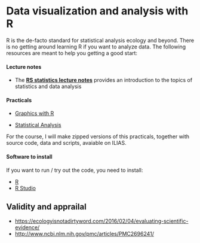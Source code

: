 # Data visualization and analysis with R

R is the de-facto standard for statistical analysis ecology and beyond. There is no getting around learning R if you want to analyze data. The following resources are meant to help you getting a good start:

#### Lecture notes

* The **[RS statistics lecture notes](https://www.dropbox.com/s/8fmh10fdn6jd2xb/EssentialStatistics.pdf?dl=0)** provides an introduction to the topics of statistics and data analysis


#### Practicals

* [Graphics with R](https://github.com/florianhartig/ResearchSkills/blob/master/Labs/Statistics/Practicals/GraphicsInR/Rgraphics.md)

* [Statistical Analysis](https://github.com/florianhartig/ResearchSkills/blob/master/Labs/Statistics/Practicals/StatisticalAnalysisInR/Statistics.md)

For the course, I will make zipped versions of this practicals, together with source code, data and scripts, avaiable on ILIAS.

#### Software to install

If you want to run / try out the code, you need to install: 

* [R](https://cran.r-project.org/)
* [R Studio](https://www.rstudio.com/products/rstudio/download/)



## Validity and apprailal

* https://ecologyisnotadirtyword.com/2016/02/04/evaluating-scientific-evidence/
* http://www.ncbi.nlm.nih.gov/pmc/articles/PMC2696241/



